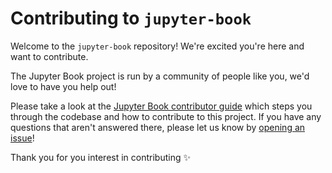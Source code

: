 # Contributing to `jupyter-book`

Welcome to the `jupyter-book` repository! We're excited you're here and want to contribute.

The Jupyter Book project is run by a community of people like you, we'd love to have you
help out!

Please take a look at the [Jupyter Book contributor guide](https://jupyterbook.org/contribute/intro.html)
which steps you through the codebase and how to contribute to this project.
If you have any questions that aren't answered there, please let us know by
[opening an issue](https://github.com/executablebooks/jupyter-book/issues/new/choose)!

Thank you for you interest in contributing ✨

